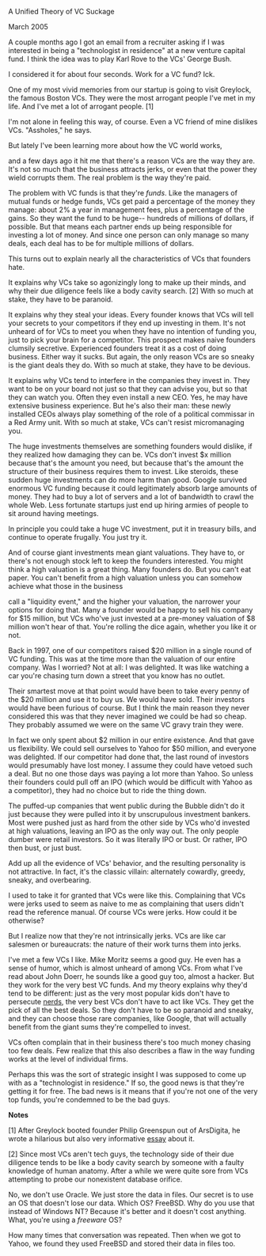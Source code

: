 A Unified Theory of VC Suckage

March 2005  
  
A couple months ago I got an email from a recruiter asking if I was
interested in being a "technologist in residence" at a new venture
capital fund. I think the idea was to play Karl Rove to the VCs'
George Bush.  
  
I considered it for about four seconds. Work for a VC fund? Ick.  
  
One of my most vivid memories from our startup is going to visit
Greylock, the famous Boston VCs. They were the most arrogant
people I've met in my life. And I've met a lot of arrogant people.
[1]  
  
I'm not alone in feeling this way, of course. Even a VC friend of
mine dislikes VCs. "Assholes," he says.  
  
But lately I've been learning more about how the VC world works,

and a few days ago it hit me that there's a reason VCs are the way
they are. It's not so much that the business attracts jerks, or
even that the power they wield corrupts them. The real problem is
the way they're paid.  
  
The problem with VC funds is that they're *funds*. Like the
managers of mutual funds or hedge funds, VCs get paid a percentage
of the money they manage: about 2% a year in management fees,
plus a percentage of the gains. So they want
the fund to be huge-- hundreds of millions of dollars, if possible.
But that means each partner ends up being responsible for investing
a lot of money. And since one person can only manage so many deals,
each deal has to be for multiple millions of dollars.  
  
This turns out to explain nearly all the characteristics of VCs
that founders hate.  
  
It explains why VCs take so agonizingly long to make up their minds,
and why their due diligence feels like a body cavity search. [2]
With so much at stake, they have to be paranoid.  
  
It explains why they steal your ideas. Every founder knows that
VCs will tell your secrets to your competitors if they end up
investing in them. It's not unheard of for VCs to meet you when
they have no intention of funding you, just to pick your brain for
a competitor. This prospect makes naive founders clumsily secretive.
Experienced founders treat it as a cost of doing business. Either
way it sucks. But again, the only reason VCs are so sneaky is the
giant deals they do. With so much at stake, they have to be devious.  
  
It explains why VCs tend to interfere in the companies they invest
in. They want to be on your board not just so that they can advise
you, but so that they can watch you. Often they even install a new
CEO. Yes, he may have extensive business experience. But he's
also their man: these newly installed CEOs always play something 
of the role of a political commissar in a Red Army unit. With
so much at stake, VCs can't resist micromanaging you.  
  
The huge investments themselves are something founders would dislike,
if they realized how damaging they can be. VCs don't invest $x
million because that's the amount you need, but because that's the
amount the structure of their business requires them to invest. 
Like steroids, these sudden huge investments can do more harm than 
good. Google survived enormous VC funding because it could
legitimately absorb large amounts of money. They had to buy a lot
of servers and a lot of bandwidth to crawl the whole Web. Less
fortunate startups just end up hiring armies of people to sit around
having meetings.  
  
In principle you could take a huge VC investment, put it in treasury
bills, and continue to operate frugally. You just try it.  
  
And of course giant investments mean giant valuations. They have
to, or there's not enough stock left to keep the founders interested.
You might think a high valuation is a great thing. Many founders 
do. But you can't eat paper. You can't benefit from a high valuation
unless you can somehow achieve what those in the business 

call a "liquidity event," and the higher 
your valuation, the narrower your options for doing that. Many a 
founder would be happy to sell his company for $15 million, but VCs
who've just invested at a pre-money valuation of $8 million won't
hear of that. You're rolling the dice again, whether you like it
or not.  
  
Back in 1997, one of our competitors raised $20 million in a single 
round of VC funding. This was at the time more than the valuation
of our entire company. Was I worried? Not at all: I was delighted.
It was like watching a car you're chasing turn down a street that
you know has no outlet.  
  
Their smartest move at that point would have been to take every 
penny of the $20 million and use it to buy us. We would have sold.
Their investors would have been furious of course. But I think the 
main reason they never considered this was that they never imagined
we could be had so cheap. They probably assumed we were on the
same VC gravy train they were.  
  
In fact we only spent about $2 million in our entire existence. 
And that gave us flexibility. We could sell ourselves to Yahoo for
$50 million, and everyone was delighted. If our competitor had
done that, the last round of investors would presumably have lost
money. I assume they could have vetoed such a deal. But no one 
those days was paying a lot more than Yahoo. So unless their
founders could pull off an IPO (which would be difficult with Yahoo
as a competitor), they had no choice but to ride the thing down.  
  
The puffed-up companies that went public during the Bubble didn't
do it just because they were pulled into it by unscrupulous investment 
bankers. Most were pushed just as hard from the other side by VCs
who'd invested at high valuations, leaving an IPO as the only way 
out. The only people dumber were retail investors. So it was
literally IPO or bust. Or rather, IPO then bust, or just bust.  
  
Add up all the evidence of VCs' behavior, and the resulting personality
is not attractive. In fact, it's the classic villain: alternately
cowardly, greedy, sneaky, and overbearing.  
  
I used to take it for granted that VCs were like this. Complaining 
that VCs were jerks used to seem as naive to me as complaining that
users didn't read the reference manual. Of course VCs were jerks.
How could it be otherwise?  
  
But I realize now that they're not intrinsically jerks. VCs are 
like car salesmen or bureaucrats: the nature of their work
turns them into jerks.  
  
I've met a few VCs I like. Mike Moritz seems a good guy. He even 
has a sense of humor, which is almost unheard of among VCs. From 
what I've read about John Doerr, he sounds like a good guy too, 
almost a hacker. But they work for the very best VC funds. And 
my theory explains why they'd tend to be different: just as the
very most popular kids don't have to persecute 
[nerds](nerds.html), the very best
VCs don't have to act like VCs. They get the pick of all the best 
deals. So they don't have to be so paranoid and sneaky, and they 
can choose those rare companies, like Google, that will actually
benefit from the giant sums they're compelled to invest.  
  
VCs often complain that in their business there's too much money
chasing too few deals. Few realize that this also describes a flaw
in the way funding works at the level of individual firms.  
  
Perhaps this was the sort of strategic insight I was supposed to 
come up with as a "technologist in residence." If so, the good
news is that they're getting it for free. The bad news is it
means that if you're not one of the very top funds, you're 
condemned to be the bad guys.  
  
  
  
**Notes**  
  
[1] After Greylock booted founder Philip Greenspun out of ArsDigita,
he wrote a hilarious but also very informative
[essay](http://www.waxy.org/random/arsdigita/) about it.
  
  
[2] Since most VCs aren't tech guys, the technology side of their
due diligence tends to be like a body cavity search by someone with
a faulty knowledge of human anatomy. After a while we were quite
sore from VCs attempting to probe our nonexistent database orifice.  
  
No, we don't use Oracle. We just store the data in files. Our
secret is to use an OS that doesn't lose our data. Which OS?
FreeBSD. Why do you use that instead of Windows NT? Because it's
better and it doesn't cost anything. What, you're using a
*freeware* OS?  
  
How many times that conversation was repeated.
Then when we got to Yahoo, we found they used FreeBSD and stored
their data in files too.  
  
